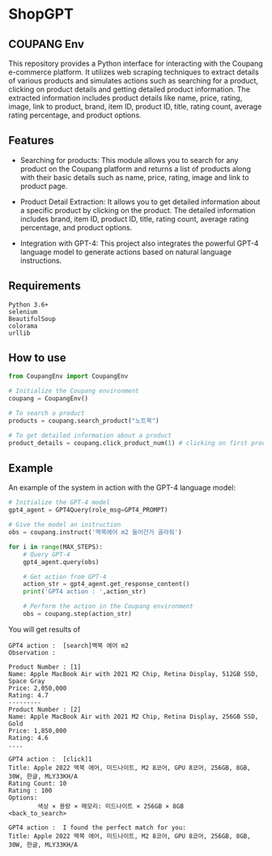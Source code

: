 # ShopGPT 

## COUPANG Env

This repository provides a Python interface for interacting with the Coupang e-commerce platform. It utilizes web scraping techniques to extract details of various products and simulates actions such as searching for a product, clicking on product details and getting detailed product information. The extracted information includes product details like name, price, rating, image, link to product, brand, item ID, product ID, title, rating count, average rating percentage, and product options.

## Features
* Searching for products: This module allows you to search for any product on the Coupang platform and returns a list of products along with their basic details such as name, price, rating, image and link to product page.

* Product Detail Extraction: It allows you to get detailed information about a specific product by clicking on the product. The detailed information includes brand, item ID, product ID, title, rating count, average rating percentage, and product options.

* Integration with GPT-4: This project also integrates the powerful GPT-4 language model to generate actions based on natural language instructions.

## Requirements
```
Python 3.6+
selenium
BeautifulSoup
colorama
urllib
```

## How to use
```python
from CoupangEnv import CoupangEnv

# Initialize the Coupang environment
coupang = CoupangEnv()

# To search a product
products = coupang.search_product("노트북")

# To get detailed information about a product
product_details = coupang.click_product_num(1) # clicking on first product
```

## Example
An example of the system in action with the GPT-4 language model:

```python
# Initialize the GPT-4 model
gpt4_agent = GPT4Query(role_msg=GPT4_PROMPT)

# Give the model an instruction
obs = coupang.instruct('맥북에어 m2 들어간거 골라줘')

for i in range(MAX_STEPS):
    # Query GPT-4
    gpt4_agent.query(obs)

    # Get action from GPT-4
    action_str = gpt4_agent.get_response_content()
    print('GPT4 action : ',action_str)

    # Perform the action in the Coupang environment
    obs = coupang.step(action_str)
```

You will get results of 

```plaintext
GPT4 action :  [search]맥북 에어 m2
Observation : 

Product Number : [1]
Name: Apple MacBook Air with 2021 M2 Chip, Retina Display, 512GB SSD, Space Gray
Price: 2,050,000
Rating: 4.7
---------
Product Number : [2]
Name: Apple MacBook Air with 2021 M2 Chip, Retina Display, 256GB SSD, Gold
Price: 1,850,000
Rating: 4.6
....

GPT4 action :  [click]1
Title: Apple 2022 맥북 에어, 미드나이트, M2 8코어, GPU 8코어, 256GB, 8GB, 30W, 한글, MLY33KH/A
Rating Count: 10
Rating : 100
Options: 
        색상 × 용량 × 메모리: 미드나이트 × 256GB × 8GB
<back_to_search>

GPT4 action :  I found the perfect match for you:
Title: Apple 2022 맥북 에어, 미드나이트, M2 8코어, GPU 8코어, 256GB, 8GB, 30W, 한글, MLY33KH/A
```